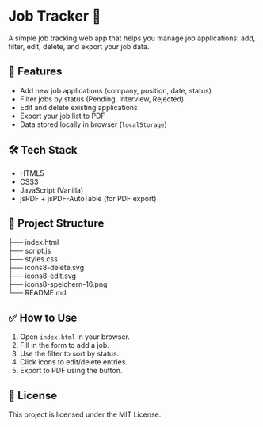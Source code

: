 # Job Tracker 🧾

A simple job tracking web app that helps you manage job applications: add, filter, edit, delete, and export your job data.

## 🚀 Features

- Add new job applications (company, position, date, status)
- Filter jobs by status (Pending, Interview, Rejected)
- Edit and delete existing applications
- Export your job list to PDF
- Data stored locally in browser (`localStorage`)

## 🛠️ Tech Stack

- HTML5
- CSS3
- JavaScript (Vanilla)
- jsPDF + jsPDF-AutoTable (for PDF export)

## 📂 Project Structure
├── index.html  
├── script.js  
├── styles.css  
├── icons8-delete.svg  
├── icons8-edit.svg  
├── icons8-speichern-16.png    
└── README.md


## ✅ How to Use

1. Open `index.html` in your browser.
2. Fill in the form to add a job.
3. Use the filter to sort by status.
4. Click icons to edit/delete entries.
5. Export to PDF using the button.

## 📄 License

This project is licensed under the MIT License.
